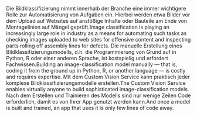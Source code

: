 <span data-ttu-id="47885-101">Die Bildklassifizierung nimmt innerhalb der Branche eine immer wichtigere Rolle zur Automatisierung von Aufgaben ein. Hierbei werden etwa Bilder vor dem Upload auf Websites auf anstößige Inhalte oder Bauteile am Ende von Montagelinien auf Mängel geprüft.</span><span class="sxs-lookup"><span data-stu-id="47885-101">Image classification is playing an increasingly large role in industry as a means for automating such tasks as checking images uploaded to web sites for offensive content and inspecting parts rolling off assembly lines for defects.</span></span> <span data-ttu-id="47885-102">Die manuelle Erstellung eines Bildklassifizierungsmodells, d.h. die Programmierung von Grund auf in Python, R oder einer anderen Sprache, ist kostspielig und erfordert Fachwissen.</span><span class="sxs-lookup"><span data-stu-id="47885-102">Building an image-classification model manually — that is, coding it from the ground up in Python, R, or another language — is costly and requires expertise.</span></span> <span data-ttu-id="47885-103">Mit dem Custom Vision Service kann praktisch jeder komplexe Bildklassifizierungsmodelle erstellen.</span><span class="sxs-lookup"><span data-stu-id="47885-103">The Custom Vision Service enables virtually anyone to build sophisticated image-classification models.</span></span> <span data-ttu-id="47885-104">Nach dem Erstellen und Trainieren des Modells sind nur wenige Zeilen Code erforderlich, damit es von Ihrer App genutzt werden kann.</span><span class="sxs-lookup"><span data-stu-id="47885-104">And once a model is built and trained, an app that uses it is only few lines of code away.</span></span>
